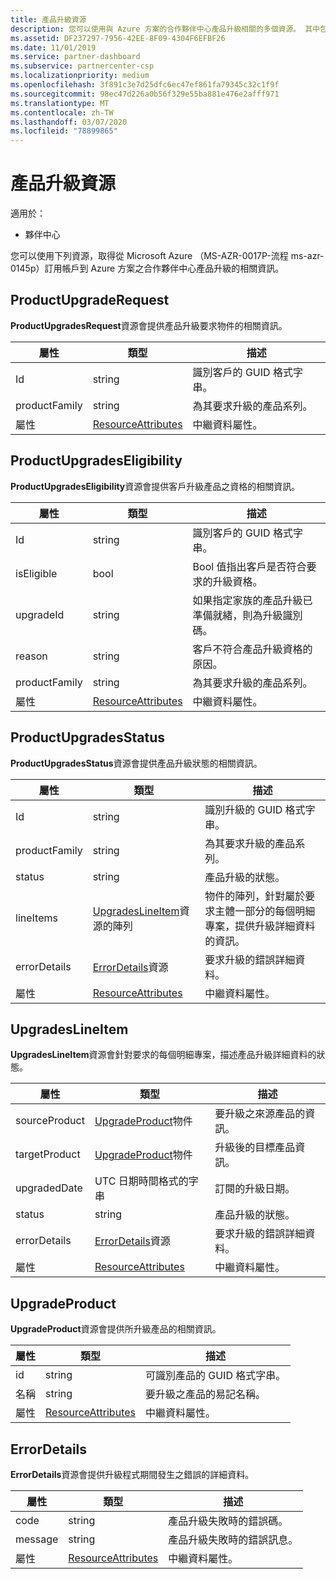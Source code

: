 ```yaml
---
title: 產品升級資源
description: 您可以使用與 Azure 方案的合作夥伴中心產品升級相關的多個資源。 其中包括 ProductUpgradeRequest、ProductUpgradesEligibility、ProductUpgradesStatus、UpgradesLineItem、UpgradeProduct 和 ErrorDetails。
ms.assetid: DF237297-7956-42EE-8F09-4304F6EFBF26
ms.date: 11/01/2019
ms.service: partner-dashboard
ms.subservice: partnercenter-csp
ms.localizationpriority: medium
ms.openlocfilehash: 3f891c3e7d25dfc6ec47ef861fa79345c32c1f9f
ms.sourcegitcommit: 98ec47d226a0b56f329e55ba881e476e2afff971
ms.translationtype: MT
ms.contentlocale: zh-TW
ms.lasthandoff: 03/07/2020
ms.locfileid: "78899865"
---
```

# <a name="product-upgrade-resources"></a>產品升級資源

適用於：

- 夥伴中心

您可以使用下列資源，取得從 Microsoft Azure （MS-AZR-0017P-流程 ms-azr-0145p）訂用帳戶到 Azure 方案之合作夥伴中心產品升級的相關資訊。

## <a name="productupgraderequest"></a>ProductUpgradeRequest

**ProductUpgradesRequest**資源會提供產品升級要求物件的相關資訊。

| 屬性 | 類型 | 描述 |
|----------------------|----------------------------------------------|----------------------------------------------------------------|
| Id           | string                                       | 識別客戶的 GUID 格式字串。 |
| productFamily        | string                                       | 為其要求升級的產品系列。 |
| 屬性           | [ResourceAttributes](utility-resources.md#resourceattributes) | 中繼資料屬性。 |

## <a name="productupgradeseligibility"></a>ProductUpgradesEligibility

**ProductUpgradesEligibility**資源會提供客戶升級產品之資格的相關資訊。

| 屬性 | 類型 | 描述 |
|----------------------|--------------------------------------------- |----------------------------------------------------------------|
| Id           | string                                       | 識別客戶的 GUID 格式字串。 |          | productFamily        | string                                       | 為其要求升級的產品系列。 |
| isEligible           | bool                                         | Bool 值指出客戶是否符合要求的升級資格。 |
| upgradeId            | string                                       | 如果指定家族的產品升級已準備就緒，則為升級識別碼。 |
| reason               | string                                       | 客戶不符合產品升級資格的原因。 |
| productFamily        | string                                       | 為其要求升級的產品系列。 |
| 屬性           | [ResourceAttributes](utility-resources.md#resourceattributes) | 中繼資料屬性。  

## <a name="productupgradesstatus"></a>ProductUpgradesStatus

**ProductUpgradesStatus**資源會提供產品升級狀態的相關資訊。

| 屬性 | 類型 | 描述 |
|---------------------|----------------------------------------------------------------|-----------------------------------------------|
| Id                  | string                                                         | 識別升級的 GUID 格式字串。 |
| productFamily       | string                                                         | 為其要求升級的產品系列。
| status              | string                                                         | 產品升級的狀態。
| lineItems           | [UpgradesLineItem](#upgradeslineitem)資源的陣列       | 物件的陣列，針對屬於要求主體一部分的每個明細專案，提供升級詳細資料的資訊。
| errorDetails        | [ErrorDetails](#errordetails)資源                         | 要求升級的錯誤詳細資料。
| 屬性          | [ResourceAttributes](utility-resources.md#resourceattributes)  | 中繼資料屬性。 |

## <a name="upgradeslineitem"></a>UpgradesLineItem

**UpgradesLineItem**資源會針對要求的每個明細專案，描述產品升級詳細資料的狀態。

| 屬性 | 類型 | 描述 |
|-----------------|-----------------------------------------------------|--------------------------------------------------------------|
| sourceProduct   | [UpgradeProduct](#upgradeproduct)物件            | 要升級之來源產品的資訊。 |
| targetProduct   | [UpgradeProduct](#upgradeproduct)物件            | 升級後的目標產品資訊。 |
| upgradedDate    | UTC 日期時間格式的字串                      | 訂閱的升級日期。 |
| status          | string                                              | 產品升級的狀態。 |
| errorDetails    | [ErrorDetails](#errordetails)資源              | 要求升級的錯誤詳細資料。 |
| 屬性      | [ResourceAttributes](utility-resources.md#resourceattributes) | 中繼資料屬性。  |

## <a name="upgradeproduct"></a>UpgradeProduct

**UpgradeProduct**資源會提供所升級產品的相關資訊。

| 屬性 | 類型 |描述 |
|----------------------|----------------------------------------------|----------------------------------------------------------------|
| id                   | string                                       | 可識別產品的 GUID 格式字串。 |
| 名稱                 | string                                       | 要升級之產品的易記名稱。 |  
| 屬性           | [ResourceAttributes](utility-resources.md#resourceattributes) | 中繼資料屬性。 |

## <a name="errordetails"></a>ErrorDetails

**ErrorDetails**資源會提供升級程式期間發生之錯誤的詳細資料。

| 屬性 | 類型 | 描述 |
|-------------------------|----------------------------------------------|-------------------------------------------------------------|
| code                    | string                                       | 產品升級失敗時的錯誤碼。 |
| message                 | string                                       | 產品升級失敗時的錯誤訊息。 |
| 屬性              | [ResourceAttributes](utility-resources.md#resourceattributes) | 中繼資料屬性。 |
